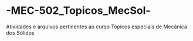 # -MEC-502_Topicos_MecSol-
Atividades e arquivos pertinentes ao curso Tópicos especiais de Mecânica dos Sólidos

